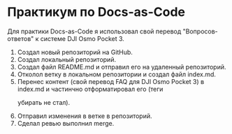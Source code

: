 # Практикум по Docs-as-Code

Для практики Docs-as-Code я использовал свой перевод "Вопросов-ответов" к системе DJI Osmo Pocket 3. 
1. Создал новый репозиторий на GitHub.
2. Создал локальный репозиторий.
3. Создал файл README.md и отправил его на удаленный репозиторий.
4. Отколол ветку в локальном репозитории и создал файл index.md.
5. Перенес контент (свой перевод FAQ для DJI Osmo Pocket 3) в index.md и частинчно отформатировал его (теги <p> убирать не стал).
6. Отправил изменения в ветке в репозиторий.
7. Сделал ревью выполнил merge.

